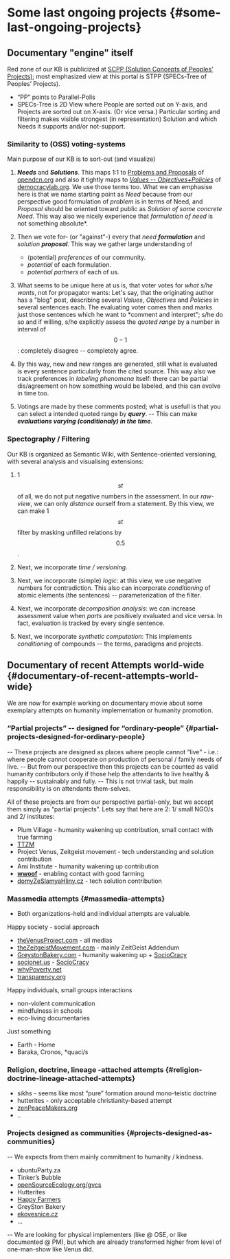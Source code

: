 # Some last ongoing projects {#some-last-ongoing-projects}

## Documentary "engine" itself

Red zone of our KB is publicized at <u>SCPP (Solution Concepts of Peoples’ Projects)</u>; most emphasized view at this portal is STPP (SPECs-Tree of Peoples’ Projects).
-	“PP” points to Parallel-Polis
-	SPECs-Tree is 2D View where People are sorted out on Y-axis, and Projects are sorted out on X-axis. (Or vice versa.)
Particular sorting and filtering makes visible strongest (in representation) Solution and which Needs it supports and/or not-support.

### Similarity to (OSS) voting-systems
Main purpose of our KB is to sort-out (and visualize)

1.	***Needs*** and ***Solutions***. This maps 1:1 to [Problems and Proposals](http://www.opendcn.org/index.php/en/strumenti/problems-and-proposals) of [opendcn.org](http://www.opendcn.org/index.php/en) and also it tightly maps to [*Values* -- *Objectives*+*Policies*](http://www.democracylab.org/vision) of [democracylab.org](http://www.democracylab.org). We use those terms too.
    What we can emphasise here is that we name starting point as *Need* because from our perspective good formulation of *problem* is in terms of Need, and *Proposal* should be oriented toward public as *Solution of some concrete Need*.
    This way also we nicely experience that *formulation of need* is not something absolute*.
    
2.   Then we vote for- (or "against"-) every that *need **formulation*** and *solution **proposal***. This way we gather large understanding of 
     - (potential) *preferences* of our community.
     - *potential* of each formulation.
     - *potential partners* of each of us.
       <br />
       
3.   What seems to be unique here at us is, that voter votes for *what s/he wants*, not for propagator wants: Let's say, that the originating author has a "blog" post, describing several *Values*, *Objectives* and *Policies* in several sentences each. The evaluating voter comes then and marks just those sentences which he want to *comment and interpret"; s/he do so and if willing, s/he explicitly assess the *quoted range* by a number in interval of $$0-1$$: completely disagree -- completely agree.

4.   By this way, new and new ranges are generated, still what is evaluated is every sentence particularly from the cited source. This way also we track preferences in *labeling phenomena* itself: there can be partial dis/agreement on how something would be labeled, and this can evolve in time too. 

5.   Votings are made by these comments posted; what is usefull is that you can select a intended quoted range by ***query***. -- This can make ***evaluations varying (conditionaly) in the time***.



### Spectography / Filtering

Our KB is organized as Semantic Wiki, with Sentence-oriented versioning, with several analysis and visualising extensions:

1.  1$$st$$ of all, we do not put negative numbers in the assessment. In our *raw-view*, we can only *distance* ourself from a statement. By this view, we can make 1$$st$$ filter by masking unfilled relations by $$0.5$$.

2.  Next, we incorporate *time / versioning*.

3.  Next, we incorporate (simple) *logic*: at this view, we use negative numbers for contradiction. This also can incorporate *conditioning* of atomic elements (the sentences) -- parameterization of the filter.

4.  Next, we incorporate *decomposition analysis*: we can increase assessment value when *parts* are positively evaluated and vice versa. In fact, evaluation is tracked by every single sentence. 

5.  Next, we incorporate *synthetic computation*: This implements  *conditioning* of compounds -- the terms, paradigms and projects.


## Documentary of recent Attempts world-wide {#documentary-of-recent-attempts-world-wide}

We are now for example working on documentary movie about some exemplary attempts on humanity implementation or humanity promotion.

### “Partial projects” -- designed for “ordinary-people” {#partial-projects-designed-for-ordinary-people}

-- These projects are designed as places where people cannot “live” - i.e.: where people cannot cooperate on production of personal / family needs of live. -- But from our perspective then this projects can be counted as valid humanity contributors only if those help the attendants to live healthy & happily -- sustainably and fully. -- This is not trivial task, but main responsibility is on attendants them-selves.

All of these projects are from our perspective partial-only, but we accept them simply as “partial projects”. Lets say that here are 2: 1/ small NGO/s and 2/ institutes:

*   Plum Village - humanity wakening up contribution, small contact with true farming
*   [TTZM](www.ic.org/directory/the-transcendent-zeitgeist-movement-ttzm/)
*   Project Venus, Zeitgeist movement - tech understanding and solution contribution
*   Ami Institute - humanity wakening up contribution
*   [**wwoof**](http://www.wwoof.net) - enabling contact with good farming
*   [domyZeSlamyaHliny.cz](http://www.domyzeslamyahliny.cz/) - tech solution contribution

### Massmedia attempts {#massmedia-attempts}

*   Both organizations-held and individual attempts are valuable.

Happy society - social approach

*   [theVenusProject.com](http://thevenusproject.com) - all medias
*   [theZeitgeistMovement.com](http://thezeitgeistmovement.com) - mainly ZeitGeist Addendum
*   [GreystonBakery.com](http://greystonbakery.com/) - humanity wakening up + [SocioCracy](https://en.wikipedia.org/wiki/Sociocracy)
*   [socionet.us](http://www.socionet.us/) - [SocioCracy](https://en.wikipedia.org/wiki/Sociocracy)
*   [whyPoverty.net](http://whypoverty.net)
*   [transparency.org](http://transparency.org)

Happy individuals, small groups interactions

*   non-violent communication
*   mindfulness in schools
*   eco-living documentaries

Just something

*   Earth - Home
*   Baraka, Cronos, *quaci/s

### Religion, doctrine, lineage -attached attempts {#religion-doctrine-lineage-attached-attempts}

*   sikhs - seems like most “pure” formation around mono-teistic doctrine
*   hutterites - only acceptable christianity-based attempt
*   [zenPeaceMakers.org](http://zenpeacemakers.org)
*   ..

### Projects designed as communities {#projects-designed-as-communities}

-- We expects from them mainly commitment to humanity / kindness.

*   ubuntuParty.za
*   Tinker’s Bubble
*   [openSourceEcology.org/gvcs](http://opensourceecology.org/gvcs/)
*   Hutterites
*   [Happy Farmers](https://www.indiegogo.com/projects/happy-farmers-will-change-the-world)
*   GreySton Bakery
*   [ekovesnice.cz](http://www.ekovesnice.cz)
*   …

-- We are looking for physical implementers (like @ OSE, or like documented @ PM), but which are already transformed higher from level of one-man-show like Venus did.
